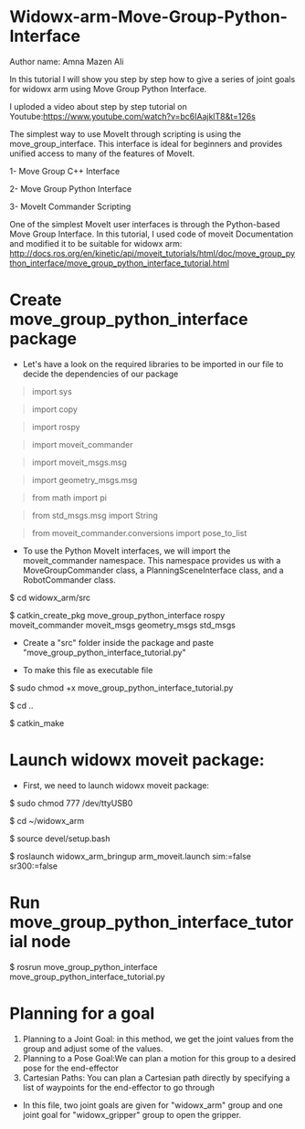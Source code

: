 # Widowx-arm-Move-Group-Python-Interface

Author name: Amna Mazen Ali

In this tutorial I will show you step by step how to  give a series of joint goals for widowx arm using Move Group Python Interface.

I uploded a video about step by step tutorial on Youtube:https://www.youtube.com/watch?v=bc6IAajklT8&t=126s


The simplest way to use MoveIt through scripting is using the move_group_interface. This interface is ideal for beginners and provides unified access to many of the features of MoveIt.

1- Move Group C++ Interface

2- Move Group Python Interface

3- MoveIt Commander Scripting


One of the simplest MoveIt user interfaces is through the Python-based Move Group Interface. In this tutorial, I used code of moveit Documentation and modified it 
to be suitable for widowx arm:
http://docs.ros.org/en/kinetic/api/moveit_tutorials/html/doc/move_group_python_interface/move_group_python_interface_tutorial.html



# Create move_group_python_interface package


* Let's have a look on the required libraries to be imported in our file to decide the dependencies of our package

> import sys

> import copy

> import rospy

> import moveit_commander

> import moveit_msgs.msg

> import geometry_msgs.msg

> from math import pi

> from std_msgs.msg import String

> from moveit_commander.conversions import pose_to_list

* To use the Python MoveIt interfaces, we will import the moveit_commander namespace. This namespace provides us with a MoveGroupCommander class, 
a PlanningSceneInterface class, and a RobotCommander class.

$ cd widowx_arm/src

$ catkin_create_pkg move_group_python_interface rospy moveit_commander moveit_msgs geometry_msgs std_msgs

* Create a "src" folder inside the package and paste "move_group_python_interface_tutorial.py"

* To make this file as executable file

$ sudo chmod +x move_group_python_interface_tutorial.py

$ cd ..

$ catkin_make


# Launch widowx moveit package:

* First, we need to launch widowx moveit package:


$ sudo chmod 777 /dev/ttyUSB0

$ cd ~/widowx_arm

$ source devel/setup.bash

$ roslaunch widowx_arm_bringup arm_moveit.launch sim:=false sr300:=false



# Run move_group_python_interface_tutorial node

$ rosrun move_group_python_interface move_group_python_interface_tutorial.py

# Planning for a goal

1) Planning to a Joint Goal: in this method, we get the joint values from the group and adjust some of the values.
2) Planning to a Pose Goal:We can plan a motion for this group to a desired pose for the end-effector
3) Cartesian Paths: You can plan a Cartesian path directly by specifying a list of waypoints for the end-effector to go through


* In this file, two joint goals are given for "widowx_arm" group and one joint goal for "widowx_gripper" group to open the gripper.
